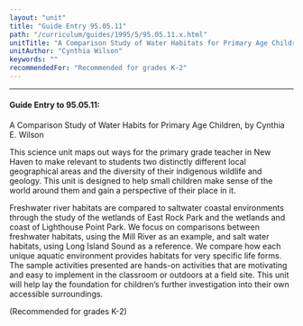```yaml
---
layout: "unit"
title: "Guide Entry 95.05.11"
path: "/curriculum/guides/1995/5/95.05.11.x.html"
unitTitle: "A Comparison Study of Water Habitats for Primary Age Children"
unitAuthor: "Cynthia Wilson"
keywords: ""
recommendedFor: "Recommended for grades K-2"
---
```

<body>
<hr/>
<h4>
Guide Entry to 95.05.11:
</h4>
A Comparison Study of Water Habits for Primary Age Children, by Cynthia E. Wilson
<p>
This science unit maps out ways for the primary grade teacher in New Haven to make relevant to students two distinctly different local geographical areas and the diversity of their indigenous wildlife and geology. This unit is designed to help small children make sense of the world around them and gain a perspective of their place in it.
</p>
<p>
Freshwater river habitats are compared to saltwater coastal environments through the study of the wetlands of East Rock Park and the wetlands and coast of Lighthouse Point Park. We focus on comparisons between freshwater habitats, using the Mill River as an example, and salt water habitats, using Long Island Sound as a reference. We compare how each unique aquatic environment provides habitats for very specific life forms. The sample activities presented are hands-on activities that are motivating and easy to implement in the classroom or outdoors at a field site. This unit will help lay the foundation for children’s further investigation into their own accessible surroundings.
</p>
<p>
(Recommended for grades K-2)
</p>
</body>